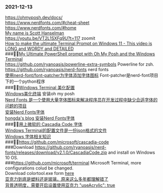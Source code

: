 ### 2021-12-13  
https://ohmyposh.dev/docs/  
https://www.nerdfonts.com/#cheat-sheet  
https://www.nerdfonts.com/#home  
[My name is Scott Hanselman](https://www.hanselman.com/about/)  
https://youtu.be/VT2L1SXFq9U?t=117 zoomit  
[How to make the ultimate Terminal Prompt on Windows 11 - This video is LONG and WORDY and DETAILED](https://www.youtube.com/watch?v=VT2L1SXFq9U)  
###💚💚[My Ultimate PowerShell prompt with Oh My Posh and the Windows Terminal](https://www.hanselman.com/blog/my-ultimate-powershell-prompt-with-oh-my-posh-and-the-windows-terminal)  
https://github.com/ryanoasis/powerline-extra-symbols Powerline for zsh.  
https://github.com/ryanoasis/nerd-fonts  nerd fonts  
[使用nerd-font/font-patcher为字体添加字体图标](https://zhuanlan.zhihu.com/p/150097941) Font-patcher是nerd-font项目下的一个python程序  
###💚💚[Windows Terminal 美化配置](https://www.jianshu.com/p/a61fea170d1a)   
[Windows美化终端](https://blog.csdn.net/weixin_43835717/article/details/102611815) 安装oh my posh  
[Nerd Fonts 是一个使用大量字体图标来解决程序员在开发过程中缺少合适字体的问题的项目](https://github.com/ryanoasis/nerd-fonts/blob/master/readme_cn.md)  
[安装Nerd Fonts字体](https://www.cnblogs.com/hongdada/p/14031915.html)  
[hongda's blog 安装Nerd Fonts字体](https://www.cnblogs.com/hongdada/p/14031915.html)  
###💚💚[用上微软的 Cascadia Code 字体](https://iuok.me/archives/312)  
[Windows Terminal的配置文件是一份json格式的文件](https://www.jianshu.com/p/31bf9f9c0fb1)  
[Windows 字体相关知识](https://www.jianshu.com/p/a61fea170d1a)  
###💚💚https://github.com/microsoft/cascadia-code  
###Download https://github.com/ryanoasis/nerd-fonts/releases/download/v2.1.0/CascadiaCode.zip and install on Windows 10 OS.  
###https://github.com/microsoft/terminal  Microsoft Terminal, more configurations colud be changed.  
Download colortool.exe  form [here](https://github.com/microsoft/terminal/tree/main/src/tools/ColorTool)  
[亚克力到底是塑料还是玻璃，原来这么多年都理解错了](https://zhuanlan.zhihu.com/p/349382649)  
[ 背景透明度，需要开启设置使用亚克力 "useAcrylic": true](https://www.jianshu.com/p/a61fea170d1a)  










